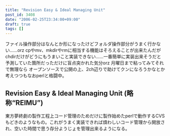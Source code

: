 ```yaml
---
title: "Revision Easy & Ideal Managing Unit"
post_id: 3408
date: "2006-02-25T23:34:00+09:00"
draft: true
tags: []
---
```



ファイル操作部分はなんとか形になったけどフォルダ操作部分がうまく行かない……orz cpやmv、mkdirやrmに相当する機能はそろえることが出来たんだがchdirだけがどうにもうまいこと実装できない……一番簡単に実装出来そうだと予測していた箇所だっただけに盲点突かれた気分orz 月曜日まで粘ってみてそれで無理なら オープンソースで公開の上、2ch辺りで助けてクンになろうかなとか考えつつもなおperlと格闘中。
## Revision Easy & Ideal Managing Unit (略称“REIMU”)
東方夢終劇の製作工程上コード管理のためだけに製作始めたperlで動作するCVSもどきのようなもの。これがうまく実装できれば煩わしいコード管理から開放され、空いた時間で思う存分ようじょを管理出来るようになる。
